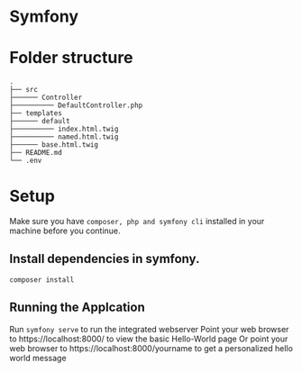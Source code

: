 # Symfony

# Folder structure
```
.
├── src
├────── Controller
├────────── DefaultController.php
├── templates
├────── default
├────────── index.html.twig
├────────── named.html.twig
├────── base.html.twig
├── README.md
└── .env
```

# Setup
Make sure you have `composer, php and symfony cli` installed in your machine before you continue.

## Install dependencies in symfony. 
```
composer install
```

## Running the Applcation
Run `symfony serve` to run the integrated webserver
Point your web browser to https://localhost:8000/ to view the basic Hello-World page
Or point your web browser to https://localhost:8000/yourname to get a personalized hello world message
